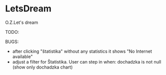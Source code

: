 # LetsDream
O.Z.Let's dream



TODO:

BUGS:

- after clicking "štatistika" without any statistics it shows "No Internet available"
- adjust a filter for Štatistika. User can step in when: dochadzka is not null (show only dochadzka chart)

 
